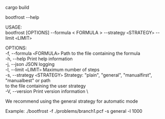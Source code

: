 cargo build

bootfrost --help

USAGE: \
    bootfrost [OPTIONS] --formula &lt; FORMULA &gt; --strategy `<`STRATEGY`>` --limit `<`LIMIT`>`

OPTIONS: \
    -f, --formula `<`FORMULA`>`      Path to the file containing the formula \
    -h, --help                   Print help information \
    -j, --json                   JSON logging \
    -l, --limit `<`LIMIT`>`          Maximum number of steps \
    -s, --strategy `<`STRATEGY`>`    Strategy: "plain", "general", "manualfirst", "manualbest" or path \
                                 to the file containing the user strategy \
    -V, --version                Print version information \

We recommend using the general strategy for automatic mode

Example: ./bootfrost -f ./problems/branch1.pcf -s general -l 1000


